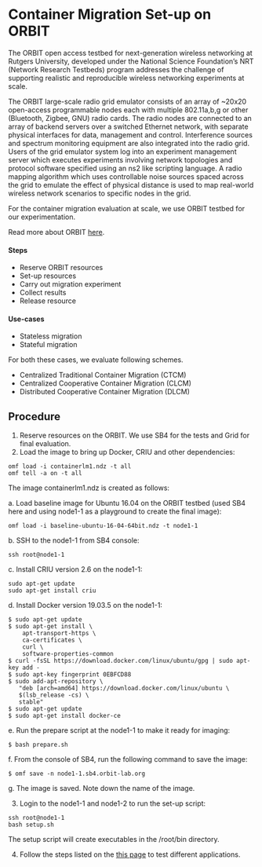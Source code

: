 # Container Migration Set-up on ORBIT #

The ORBIT open access testbed for next-generation wireless networking at Rutgers University, developed under the National Science Foundation’s NRT (Network Research Testbeds) program addresses the challenge of supporting realistic and reproducible wireless networking experiments at scale.  

The ORBIT large-scale radio grid emulator consists of an array of ~20x20 open-access programmable nodes each with multiple 802.11a,b,g or other (Bluetooth, Zigbee, GNU) radio cards. The radio nodes are connected to an array of backend servers over a switched Ethernet network, with separate physical interfaces for data, management and control.  Interference sources and spectrum monitoring equipment are also integrated into the radio grid.  Users of the grid emulator system log into an experiment management server which executes experiments involving network topologies and protocol software specified using an ns2 like scripting language. A radio mapping algorithm which uses controllable noise sources spaced across the grid to emulate the effect of physical distance is used to map real-world wireless network scenarios to specific nodes in the grid.

For the container migration evaluation at scale, we use ORBIT testbed for our experimentation.

Read more about ORBIT [here](http://www.orbit-lab.org).

#### Steps ####
- Reserve ORBIT resources
- Set-up resources
- Carry out migration experiment
- Collect results
- Release resource

#### Use-cases ####
- Stateless migration 
- Stateful migration

For both these cases, we evaluate following schemes.
- Centralized Traditional Container Migration (CTCM)
- Centralized Cooperative Container Migration (CLCM)
- Distributed Cooperative Container Migration (DLCM)

## Procedure ##
1. Reserve resources on the ORBIT. We use SB4 for the tests and Grid for final evaluation. 
2. Load the image to bring up Docker, CRIU and other dependencies:
```
omf load -i containerlm1.ndz -t all
omf tell -a on -t all
```

The image containerlm1.ndz is created as follows:

a. Load baseline image for Ubuntu 16.04 on the ORBIT testbed (used SB4 here and using node1-1 as a playground to create the final image):
```
omf load -i baseline-ubuntu-16-04-64bit.ndz -t node1-1
```
b. SSH to the node1-1 from SB4 console:
```
ssh root@node1-1
```
c. Install CRIU version 2.6 on the node1-1:
```
sudo apt-get update
sudo apt-get install criu
```
d. Install Docker version 19.03.5 on the node1-1:
```
$ sudo apt-get update
$ sudo apt-get install \
    apt-transport-https \
    ca-certificates \
    curl \
    software-properties-common
$ curl -fsSL https://download.docker.com/linux/ubuntu/gpg | sudo apt-key add -
$ sudo apt-key fingerprint 0EBFCD88
$ sudo add-apt-repository \
   "deb [arch=amd64] https://download.docker.com/linux/ubuntu \
   $(lsb_release -cs) \
   stable"
$ sudo apt-get update
$ sudo apt-get install docker-ce
```
e. Run the prepare script at the node1-1 to make it ready for imaging:
```
$ bash prepare.sh
```
f. From the console of SB4, run the following command to save the image:
```
$ omf save -n node1-1.sb4.orbit-lab.org
```
g. The image is saved. Note down the name of the image. 

3. Login to the node1-1 and node1-2 to run the set-up script:
```
ssh root@node1-1
bash setup.sh
```
The setup script will create executables in the /root/bin directory. 

4. Follow the steps listed on the [this page](../docs/trafficgen.md) to test different applications.


